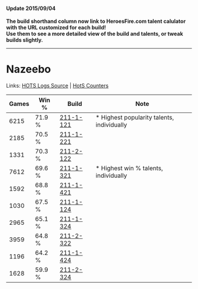 #### Update 2015/09/04
**The build shorthand column now link to HeroesFire.com talent calulator with the URL customized for each build!  
Use them to see a more detailed view of the build and talents, or tweak builds slightly.**

***

# Nazeebo

Links: [HOTS Logs Source](https://www.hotslogs.com/Sitewide/HeroDetails?Hero=Nazeebo) | [HotS Counters](http://hotscounters.com/#/hero/Nazeebo)

Games  | Win %  | Build     | Note
-----  | -----  | -----     | ----
6215   | 71.9 % | [211-1-121](http://www.heroesfire.com/hots/talent-calculator/nazeebo#kCqH) | * Highest popularity talents, individually
2185   | 70.5 % | [211-1-221](http://www.heroesfire.com/hots/talent-calculator/nazeebo#kCrr) | 
1331   | 70.3 % | [211-2-122](http://www.heroesfire.com/hots/talent-calculator/nazeebo#kD3w) | 
7612   | 69.6 % | [211-1-321](http://www.heroesfire.com/hots/talent-calculator/nazeebo#kCtP) | * Highest win % talents, individually
1592   | 68.8 % | [211-1-421](http://www.heroesfire.com/hots/talent-calculator/nazeebo#kCuz) | 
1030   | 67.5 % | [211-1-124](http://www.heroesfire.com/hots/talent-calculator/nazeebo#kCqK) | 
2965   | 65.1 % | [211-1-324](http://www.heroesfire.com/hots/talent-calculator/nazeebo#kCtS) | 
3959   | 64.8 % | [211-2-322](http://www.heroesfire.com/hots/talent-calculator/nazeebo#kD72) | 
1196   | 64.2 % | [211-1-424](http://www.heroesfire.com/hots/talent-calculator/nazeebo#kCv0) | 
1628   | 59.9 % | [211-2-324](http://www.heroesfire.com/hots/talent-calculator/nazeebo#kD74) | 
